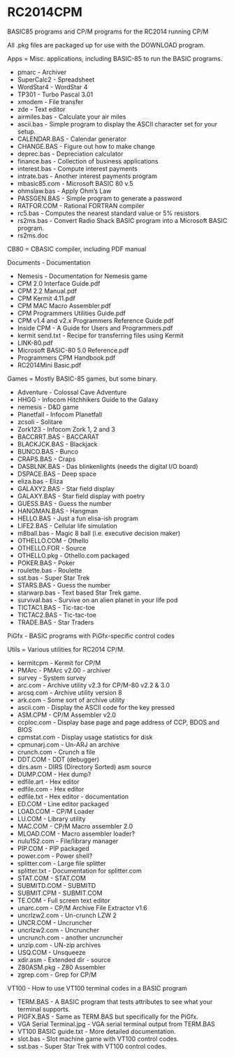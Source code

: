 # RC2014CPM
BASIC85 programs and CP/M programs for the RC2014 running CP/M

All .pkg files are packaged up for use with the DOWNLOAD program.

Apps = Misc. applications, including BASIC-85 to run the BASIC programs.
+ pmarc - Archiver
+ SuperCalc2 - Spreadsheet
+ WordStar4 - WordStar 4
+ TP301 - Turbo Pascal 3.01
+ xmodem - File transfer
+ zde - Text editor
+ airmiles.bas - Calculate your air miles
+ ascii.bas - Simple program to display the ASCII character set for your setup.
+ CALENDAR.BAS - Calendar generator
+ CHANGE.BAS - Figure out how to make change
+ deprec.bas - Depreciation calculator
+ finance.bas - Collection of business applications
+ interest.bas - Compute interest payments
+ intrate.bas - Another interest payments program
+ mbasic85.com - Microsoft BASIC 80 v.5
+ ohmslaw.bas - Apply Ohm’s Law
+ PASSGEN.BAS - Simple program to generate a password
+ RATFOR.COM - Rational FORTRAN compiler
+ rc5.bas - Computes the nearest standard value or 5% resistors
+ rs2ms.bas - Convert Radio Shack BASIC program into a Microsoft BASIC program.
+ rs2ms.doc

CB80 = CBASIC compiler, including PDF manual

Documents - Documentation
+ Nemesis - Documentation for Nemesis game
+ CPM 2.0 Interface Guide.pdf
+ CPM 2.2 Manual.pdf
+ CPM Kermit 4.11.pdf
+ CPM MAC Macro Assembler.pdf
+ CPM Programmers Utilities Guide.pdf
+ CPM v1.4 and v2.x Programmers Reference Guide.pdf
+ Inside CPM - A Guide for Users and Programmers.pdf
+ kermit send.txt - Recipe for transferring files using Kermit
+ LINK-80.pdf
+ Microsoft BASIC-80 5.0 Reference.pdf
+ Programmers CPM Handbook.pdf
+ RC2014Mini Basic.pdf

Games = Mostly BASIC-85 games, but some binary.
+ Adventure - Colossal Cave Adventure
+ HHGG - Infocom Hitchhikers Guide to the Galaxy
+ nemesis - D&D game
+ Planetfall - Infocom Planetfall
+ zcsoli - Solitare
+ Zork123 - Infocom Zork 1, 2 and 3
+ BACCRRT.BAS - BACCARAT
+ BLACKJCK.BAS - Blackjack
+ BUNCO.BAS - Bunco
+ CRAPS.BAS - Craps
+ DASBLNK.BAS - Das blinkenlights (needs the digital I/O board)
+ DSPACE.BAS - Deep space
+ eliza.bas - Eliza
+ GALAXY2.BAS - Star field display
+ GALAXY.BAS - Star field display with poetry
+ GUESS.BAS - Guess the number
+ HANGMAN.BAS - Hangman
+ HELLO.BAS - Just a fun elisa-ish program
+ LIFE2.BAS - Cellular life simulation
+ m8ball.bas - Magic 8 ball (i.e. executive decision maker)
+ OTHELLO.COM - Othello
+ OTHELLO.FOR - Source
+ OTHELLO.pkg - Othello.com packaged
+ POKER.BAS - Poker
+ roulette.bas - Roulette
+ sst.bas - Super Star Trek
+ STARS.BAS - Guess the number
+ starwarp.bas - Text based Star Trek game.
+ survival.bas - Survive on an alien planet in your life pod
+ TICTAC1.BAS - Tic-tac-toe
+ TICTAC2.BAS - Tic-tac-toe
+ TRADE.BAS - Star Traders

PiGfx - BASIC programs with PiGfx-specific control codes

Utils = Various utilities for RC2014 CP/M.
+ kermitcpm - Kermit for CP/M
+ PMArc - PMArc v2.00 - archiver
+ survey - System survey
+ arc.com - Archive utility v2.3 for CP/M-80 v2.2 & 3.0
+ arcsq.com - Archive utility version 8
+ ark.com - Some sort of archive utility
+ ascii.com - Display the ASCII code for the key pressed
+ ASM.CPM - CP/M Assembler v2.0
+ ccploc.com - Display base page and page address of CCP, BDOS and BIOS
+ cpmstat.com - Display usage statistics for disk
+ cpmunarj.com - Un-ARJ an archive
+ crunch.com - Crunch a file
+ DDT.COM - DDT (debugger)
+ dirs.asm - DIRS (Directory Sorted) asm source
+ DUMP.COM - Hex dump?
+ edfile.art - Hex editor
+ edfile.com - Hex editor
+ edfile.txt - Hex editor - documentation
+ ED.COM - Line editor packaged
+ LOAD.COM - CP/M Loader
+ LU.COM - Library utility
+ MAC.COM - CP/M Macro assembler 2.0
+ MLOAD.COM - Macro assembler loader?
+ nulu152.com - File/library manager
+ PIP.COM - PIP packaged
+ power.com - Power shell?
+ splitter.com - Large file splitter
+ splitter.txt - Documentation for splitter.com
+ STAT.COM - STAT.COM
+ SUBMITD.COM - SUBMITD
+ SUBMIT.CPM - SUBMIT.COM
+ TE.COM - Full screen text editor
+ unarc.com - CP/M Archive File Extractor v1.6
+ uncrlzw2.com - Un-crunch LZW 2
+ UNCR.COM - Uncruncher
+ uncrlzw2.com - Uncruncher
+ uncrunch.com - another uncruncher
+ unzip.com - UN-zip archives
+ USQ.COM - Unsqueeze
+ xdir.asm - Extended dir - source
+ Z80ASM.pkg - Z80 Assembler
+ zgrep.com - Grep for CP/M

VT100 - How to use VT100 terminal codes in a BASIC program
+ TERM.BAS - A BASIC program that tests attributes to see what your terminal supports.
+ PIGFX.BAS - Same as TERM.BAS but specifically for the PiGfx.
+ VGA Serial Terminal.jpg - VGA serial terminal output from TERM.BAS
+ VT100 BASIC guide.txt - More detailed documentation.
+ slot.bas - Slot machine game with VT100 control codes.
+ sst.bas - Super Star Trek with VT100 control codes.
